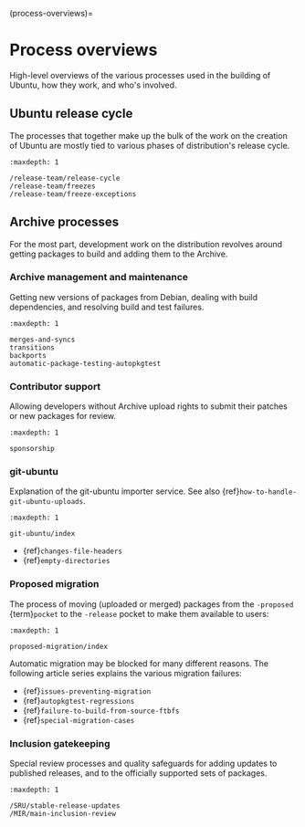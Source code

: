 (process-overviews)=
# Process overviews

High-level overviews of the various processes used in the building of Ubuntu, how they work, and who's involved.


## Ubuntu release cycle

The processes that together make up the bulk of the work on the creation of Ubuntu are mostly tied to various phases of distribution's release cycle.

```{toctree}
:maxdepth: 1

/release-team/release-cycle
/release-team/freezes
/release-team/freeze-exceptions
```


## Archive processes

For the most part, development work on the distribution revolves around getting packages to build and adding them to the Archive.


### Archive management and maintenance

Getting new versions of packages from Debian, dealing with build dependencies, and resolving build and test failures.

```{toctree}
:maxdepth: 1

merges-and-syncs
transitions
backports
automatic-package-testing-autopkgtest
```


### Contributor support

Allowing developers without Archive upload rights to submit their patches or new packages for review.

```{toctree}
:maxdepth: 1

sponsorship
```


### git-ubuntu

Explanation of the git-ubuntu importer service. See also {ref}`how-to-handle-git-ubuntu-uploads`.

```{toctree}
:maxdepth: 1

git-ubuntu/index
```

* {ref}`changes-file-headers`
* {ref}`empty-directories`



### Proposed migration

The process of moving (uploaded or merged) packages from the `-proposed` {term}`pocket` to the `-release` pocket to make them available to users:

```{toctree}
:maxdepth: 1

proposed-migration/index
```

Automatic migration may be blocked for many different reasons. The following article series explains the various migration failures:

* {ref}`issues-preventing-migration`
* {ref}`autopkgtest-regressions`
* {ref}`failure-to-build-from-source-ftbfs`
* {ref}`special-migration-cases`


### Inclusion gatekeeping

Special review processes and quality safeguards for adding updates to published releases, and to the officially supported sets of packages.

```{toctree}
:maxdepth: 1

/SRU/stable-release-updates
/MIR/main-inclusion-review
```
